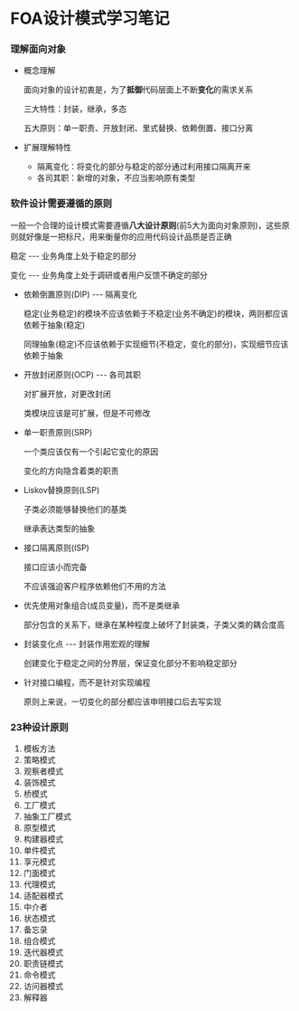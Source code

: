 # FOA设计模式学习笔记

### 理解面向对象

- 概念理解

  面向对象的设计初衷是，为了**抵御**代码层面上不断**变化**的需求关系

  三大特性：封装，继承，多态

  五大原则：单一职责、开放封闭、里式替换、依赖倒置、接口分离

- 扩展理解特性
  - 隔离变化：将变化的部分与稳定的部分通过利用接口隔离开来
  - 各司其职：新增的对象，不应当影响原有类型



### 软件设计需要遵循的原则

一般一个合理的设计模式需要遵循**八大设计原则**(前5大为面向对象原则)，这些原则就好像是一把标尺，用来衡量你的应用代码设计品质是否正确

稳定 --- 业务角度上处于稳定的部分

变化 --- 业务角度上处于调研或者用户反馈不确定的部分

- 依赖倒置原则(DIP) --- 隔离变化

  稳定(业务稳定)的模块不应该依赖于不稳定(业务不确定)的模块，两则都应该依赖于抽象(稳定)

  同理抽象(稳定)不应该依赖于实现细节(不稳定，变化的部分)，实现细节应该依赖于抽象

- 开放封闭原则(OCP) --- 各司其职

  对扩展开放，对更改封闭

  类模块应该是可扩展，但是不可修改

- 单一职责原则(SRP)

  一个类应该仅有一个引起它变化的原因

  变化的方向隐含着类的职责

- Liskov替换原则(LSP)

  子类必须能够替换他们的基类

  继承表达类型的抽象

- 接口隔离原则(ISP)

  接口应该小而完备

  不应该强迫客户程序依赖他们不用的方法

- 优先使用对象组合(成员变量)，而不是类继承

  部分包含的关系下，继承在某种程度上破坏了封装类，子类父类的耦合度高

- 封装变化点 --- 封装作用宏观的理解

  创建变化于稳定之间的分界层，保证变化部分不影响稳定部分

- 针对接口编程，而不是针对实现编程

  原则上来说，一切变化的部分都应该申明接口后去写实现



### 23种设计原则

1. 模板方法
2. 策略模式
3. 观察者模式
4. 装饰模式
5. 桥模式
6. 工厂模式
7. 抽象工厂模式
8. 原型模式
9. 构建器模式
10. 单件模式
11. 享元模式
12. 门面模式
13. 代理模式
14. 适配器模式
15. 中介者
16. 状态模式
17. 备忘录
18. 组合模式
19. 迭代器模式
20. 职责链模式
21. 命令模式
22. 访问器模式
23. 解释器